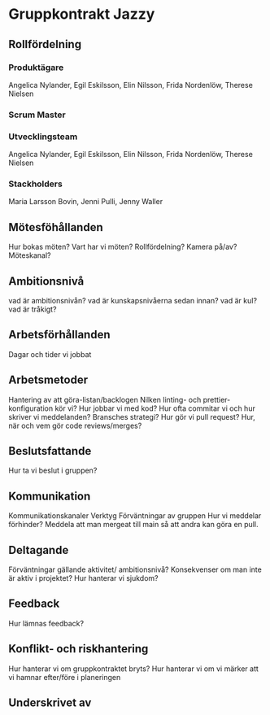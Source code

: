 
# Gruppkontrakt Jazzy

## Rollfördelning
### Produktägare
Angelica Nylander, 
Egil Eskilsson,
Elin Nilsson,
Frida Nordenlöw,
Therese Nielsen

### Scrum Master


### Utvecklingsteam
Angelica Nylander, 
Egil Eskilsson,
Elin Nilsson,
Frida Nordenlöw,
Therese Nielsen

### Stackholders 
Maria Larsson Bovin, 
Jenni Pulli, 
Jenny Waller

## Mötesföhållanden
Hur bokas möten? 
Vart har vi möten?
Rollfördelning?
Kamera på/av?
Möteskanal? 

## Ambitionsnivå
vad är ambitionsnivån?
vad är kunskapsnivåerna sedan innan?
vad är kul? vad är tråkigt?

## Arbetsförhållanden
Dagar och tider vi jobbat

## Arbetsmetoder
Hantering av att göra-listan/backlogen
Nilken linting- och prettier-konfiguration kör vi?
Hur jobbar vi med kod?
Hur ofta commitar vi och hur skriver vi meddelanden?
Bransches strategi?
Hur gör vi pull request?
Hur, när och vem gör code reviews/merges?

## Beslutsfattande
Hur ta vi beslut i gruppen? 

## Kommunikation
Kommunikationskanaler
Verktyg
Förväntningar av gruppen
Hur vi meddelar förhinder? 
Meddela att man mergeat till main så att andra kan göra en pull. 

## Deltagande
Förväntningar gällande aktivitet/ ambitionsnivå?
Konsekvenser om man inte är aktiv i projektet?
Hur hanterar vi sjukdom?

## Feedback
Hur lämnas feedback? 

## Konflikt- och riskhantering
Hur hanterar vi om gruppkontraktet bryts?
Hur hanterar vi om vi märker att vi hamnar efter/före i planeringen



## Underskrivet av
